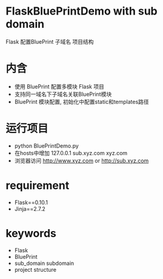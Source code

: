 FlaskBluePrintDemo with sub domain
==================

Flask 配置BluePrint 子域名 项目结构

# 内含
* 使用 BluePrint 配置多模块 Flask 项目
* 支持同一域名下子域名关联BluePrint模块
* BluePrint 模块配置, 初始化中配置static和templates路径

# 运行项目
* python BluePrintDemo.py
* 在hosts中增加  127.0.0.1 sub.xyz.com xyz.com
* 浏览器访问 http://www.xyz.com or http://sub.xyz.com

# requirement
* Flask==0.10.1
* Jinja==2.7.2

# keywords
* Flask
* BluePrint
* sub_domain subdomain
* project structure
